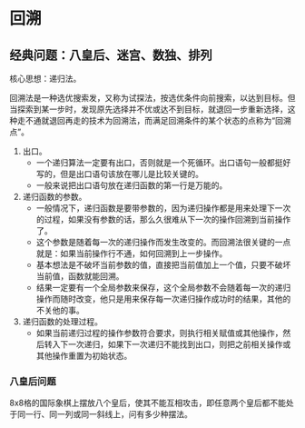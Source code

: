 # 回溯

<!-- https://zhuanlan.zhihu.com/p/51882471 -->

## 经典问题：八皇后、迷宫、数独、排列

核心思想：递归法。

回溯法是一种选优搜索发，又称为试探法，按选优条件向前搜索，以达到目标。但当探索到某一步时，发现原先选择并不优或达不到目标，就退回一步重新选择，这种走不通就退回再走的技术为回溯法，而满足回溯条件的某个状态的点称为“回溯点”。

1. 出口。
    * 一个递归算法一定要有出口，否则就是一个死循环。出口语句一般都挺好写的，但是出口语句该放在哪儿是比较关键的。
    * 一般来说把出口语句放在递归函数的第一行是万能的。
2. 递归函数的参数。
    * 一般情况下，递归函数是要带参数的，因为递归操作都是用来处理下一次的过程，如果没有参数的话，那么久很难从下一次的操作回溯到当前操作了。
    * 这个参数是随着每一次的递归操作而发生改变的。而回溯法很关键的一点就是：如果当前操作行不通，如何回溯到上一步操作。
    * 基本想法是不破坏当前参数的值，直接把当前值加上一个值，只要不破坏当前值，函数就能回溯。
    * 结果一定要有一个全局参数来保存，这个全局参数不会随着每一次的递归操作而随时改变，他只是用来保存每一次递归操作成功时的结果，其他的不关他的事。
3. 递归函数的处理过程。
    * 如果当前递归过程的操作参数符合要求，则执行相关赋值或其他操作，然后转入下一次递归，如果下一次递归不能找到出口，则把之前相关操作或其他操作重置为初始状态。

### 八皇后问题

8x8格的国际象棋上摆放八个皇后，使其不能互相攻击，即任意两个皇后都不能处于同一行、同一列或同一斜线上，问有多少种摆法。

